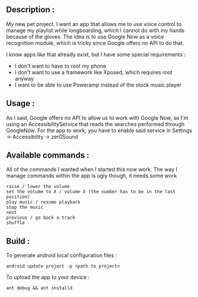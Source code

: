 ## Description :

My new pet project.
I want an app that allows me to use voice control to manage my playlist while longboarding, which I cannot do
with my hands because of the gloves.
The idea is to use Google Now as a voice recognition module, which is tricky since Google offers no API to do that.

I know apps like that already exist, but I have some special requirements :
- I don't want to have to root my phone
- I don't want to use a framework like Xposed, which requires root anyway
- I want to be able to use Poweramp instead of the stock music player


## Usage :

As I said, Google offers no API to allow us to work with Google Now, so I'm using an AccessibilityService
that reads the searches performed through GoogleNow.
For the app to work, you have to enable said service in Settings -> Accessibility -> zer0Sound


## Available commands :

All of the commands I wanted when I started this now work.
The way I manage commands within the app is ugly though, it needs some work
```
raise / lower the volume
set the volume to X / volume X (the number has to be in the last position)
play music / resume playback
stop the music
next
previous / go back a track
shuffle
```


## Build :

To generate android local configuration files :      
```
android update project -p <path to project>
```            
To upload the app to your device :      
```
ant debug && ant installd
```

